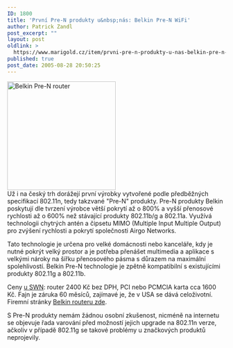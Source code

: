 ```yaml
---
ID: 1800
title: 'První Pre-N produkty u&nbsp;nás: Belkin Pre-N WiFi'
author: Patrick Zandl
post_excerpt: ""
layout: post
oldlink: >
  https://www.marigold.cz/item/prvni-pre-n-produkty-u-nas-belkin-pre-n-wifi
published: true
post_date: 2005-08-28 20:50:25
---
```

<div class="rightbox"><img src="/wp-content/uploads/20050828-belkin-pren.jpg" alt="Belkin Pre-N router" width="250" height="250" /></div>
Už i na český trh dorážejí první výrobky vytvořené podle předběžných specifikací 802.11n, tedy takzvané "Pre-N" produkty. Pre-N produkty Belkin poskytují dle tvrzení výrobce větší pokrytí až o 800% a vyšší přenosové rychlosti až o 600% než stávající produkty 802.11b/g a 802.11a. Využívá technologii chytrých antén a čipsetu MIMO (Multiple Input Multiple Output) pro zvýšení rychlosti a pokrytí společnosti Airgo Networks. </p>

<p>Tato technologie je určena pro velké domácnosti nebo kanceláře, kdy je nutné pokrýt velký prostor a je potřeba přenášet multimedia a aplikace s velkými nároky na šířku přenosového pásma s důrazem na maximální spolehlivostí.
Belkin Pre-N technologie je zpětně kompatibilní s existujícími produkty 802.11g a 802.11b.</p>

<p>Ceny <a href="http://www.sws.cz/default.asp?cls=SPresentTrees&amp;StrSort=BC009CIII&amp;StrType=1&amp;Deep=-1">u SWN</a>: router 2400 Kč bez DPH, PCI nebo PCMCIA karta cca 1600 Kč. Fajn je záruka 60 měsíců, zajímavé je, že v USA se dává celoživotní. Firemní stránky <a href="http://catalog.belkin.com/IWCatProductPage.process?Merchant_Id=&amp;Section_Id=202570&amp;pcount=&amp;Product_Id=184316">Belkin routeru zde</a>.</p>

<p>S Pre-N produkty nemám žádnou osobní zkušenost, nicméně na internetu se objevuje řada varování před možností jejich upgrade na 802.11n verze, ačkoliv v případě 802.11g se takové problémy u značkových produktů neprojevily.
</p>
